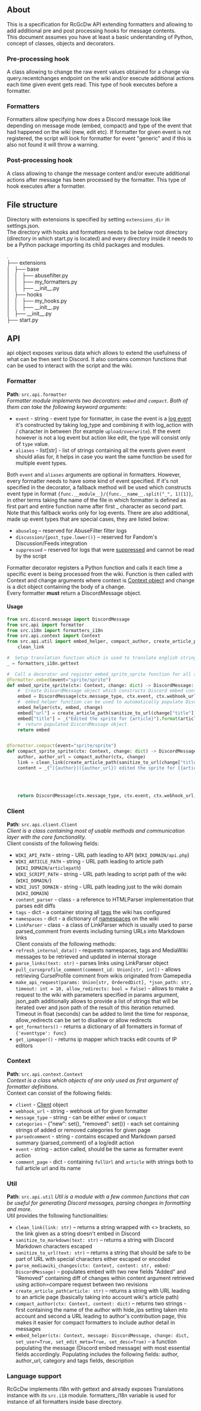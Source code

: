 ## About
This is a specification for RcGcDw API extending formatters and allowing to add additional pre and post processing hooks for message contents.  
This document assumes you have at least a basic understanding of Python, concept of classes, objects and decorators. 

### Pre-processing hook
A class allowing to change the raw event values obtained for a change via query.recentchanges endpoint on the wiki and/or execute additional actions each time given event gets read. This type of hook executes before a formatter.

### Formatters
Formatters allow specifying how does a Discord message look like depending on message mode (embed, compact) and type of the event that had happened on the wiki (new, edit etc).
If formatter for given event is not registered, the script will look for formatter for event "generic" and if this is also not found it will throw a warning.

### Post-processing hook
A class allowing to change the message content and/or execute additional actions after message has been processed by the formatter. This type of hook executes after a formatter.

## File structure
Directory with extensions is specified by setting `extensions_dir` in settings.json.    
The directory with hooks and formatters needs to be below root directory (directory in which start.py is located) and every directory inside it needs to be a Python package importing its child packages and modules.

.  
├── extensions   
│   ├── base   
│   │   ├── abusefilter.py  
│   │   ├── my_formatters.py  
│   │   ├── \_\_init\_\_.py  
│   ├── hooks  
│   │   ├── my_hooks.py  
│   │   ├── \_\_init\_\_.py  
│   ├── \_\_init\_\_.py  
├── start.py  

## API
api object exposes various data which allows to extend the usefulness of what can be then sent to Discord. It also contains
common functions that can be used to interact with the script and the wiki.

### Formatter
**Path**: `src.api.formatter`  
_Formatter module implements two decorators: `embed` and `compact`. Both of them can take the following keyword arguments:_
- `event` - string - event type for formatter, in case the event is a [log event](https://www.mediawiki.org/wiki/Manual:Log_actions) it's constructed by taking log_type and combining it with log_action with / character in between (for example `upload/overwrite`). If the event however is not a log event but action like edit, the type will consist only of `type` value.
- `aliases` - list[str] - list of strings containing all the events given event should alias for, it helps in case you want the same function be used for multiple event types.

Both `event` and `aliases` arguments are optional in formatters. However, every formatter needs to have some kind of event specified. If it's not specified in the decorator, a fallback method will be used which constructs event type in format `{func.__module__}/{func.__name__.split("_", 1)[1]}`, in other terms taking the name of the file in which formatter is defined as first part and entire function name after first _ character as second part. Note that this fallback works only for log events.
There are also additional, made up event types that are special cases, they are listed below:  
- `abuselog` – reserved for AbuseFilter filter logs
- `discussion/{post_type.lower()}` – reserved for Fandom's Discussion/Feeds integration
- `suppressed` – reserved for logs that were [suppressed](https://www.mediawiki.org/wiki/Special:MyLanguage/Help:RevisionDelete) and cannot be read by the script

Formatter decorator registers a Python function and calls it each time a specific event is being processed from the wiki. Function is then called with Context and change arguments where context is [Context object](#Context) and change is a dict object containing the body of a change.  
Every formatter **must** return a DiscordMessage object.

#### Usage

```python
from src.discord.message import DiscordMessage
from src.api import formatter
from src.i18n import formatters_i18n
from src.api.context import Context
from src.api.util import embed_helper, compact_author, create_article_path, sanitize_to_markdown, sanitize_to_url, \
    clean_link

#  Setup translation function which is used to translate english strings to other languages
_ = formatters_i18n.gettext

#  Call a decorator and register embed_sprite_sprite function for all sprite/sprite events 
@formatter.embed(event="sprite/sprite")
def embed_sprite_sprite(ctx: Context, change: dict) -> DiscordMessage:
    #  Create DiscordMessage object which constructs Discord embed content
    embed = DiscordMessage(ctx.message_type, ctx.event, ctx.webhook_url)
    #  embed_helper function can be used to automatically populate DiscordMessage object with some common useful information such as setting author name/url, adding fields for tags/categories, or setting default description
    embed_helper(ctx, embed, change)
    embed["url"] = create_article_path(sanitize_to_url(change["title"]))
    embed["title"] = _("Edited the sprite for {article}").format(article=sanitize_to_markdown(change["title"]))
    #  return populated DiscordMessage object
    return embed


@formatter.compact(event="sprite/sprite")
def compact_sprite_sprite(ctx: Context, change: dict) -> DiscordMessage:
    author, author_url = compact_author(ctx, change)
    link = clean_link(create_article_path(sanitize_to_url(change["title"])))
    content = _("[{author}]({author_url}) edited the sprite for [{article}]({article_url})").format(author=author,
                                                                                                    author_url=author_url,
                                                                                                    article=sanitize_to_markdown(change[
                                                                                                        "title"]),
                                                                                                    article_url=link)
    return DiscordMessage(ctx.message_type, ctx.event, ctx.webhook_url, content=content)
```

### Client
**Path**: `src.api.client.Client`    
_Client is a class containing most of usable methods and communication layer with the core functionality._    
Client consists of the following fields:    
- `WIKI_API_PATH` - string - URL path leading to API (`WIKI_DOMAIN/api.php`)
- `WIKI_ARTICLE_PATH` - string - URL path leading to article path (`WIKI_DOMAIN/articlepath`)
- `WIKI_SCRIPT_PATH` - string - URL path leading to script path of the wiki (`WIKI_DOMAIN/`)
- `WIKI_JUST_DOMAIN` - string - URL path leading just to the wiki domain (`WIKI_DOMAIN`)
- `content_parser` - class - a reference to HTMLParser implementation that parses edit diffs
- `tags` - dict - a container storing all [tags](https://www.mediawiki.org/wiki/Manual:Tags) the wiki has configured
- `namespaces` - dict - a dictionary of [namespaces](https://www.mediawiki.org/wiki/Manual:Namespace) on the wiki
- `LinkParser` - class - a class of LinkParser which is usually used to parse parsed_comment from events including turning URLs into Markdown links    
Client consists of the following methods:
- `refresh_internal_data()` - requests namespaces, tags and MediaWiki messages to be retrieved and updated in internal storage
- `parse_links(text: str)` - parses links using LinkParser object
- `pull_curseprofile_comment(comment_id: Union[str, int])` - allows retrieving CurseProfile comment from wikis originated from Gamepedia
- `make_api_request(params: Union[str, OrderedDict], *json_path: str, timeout: int = 10, allow_redirects: bool = False)` - allows to make a request to the wiki with parameters specified in params argument, json_path additionally allows to provide a list of strings that will be iterated over and json path of the result of this iteration returned. Timeout in float (seconds) can be added to limit the time for response, allow_redirects can be set to disallow or allow redirects
- `get_formatters()` - returns a dictionary of all formatters in format of `{'eventtype': func}`
- `get_ipmapper()` - returns ip mapper which tracks edit counts of IP editors

### Context
**Path**: `src.api.context.Context`    
_Context is a class which objects of are only used as first argument of formatter definitions._   
Context can consist of the following fields:
- `client` - [Client](#Client) object
- `webhook_url` - string - webhook url for given formatter
- `message_type` - string - can be either `embed` or `compact`
- `categories` - {"new": set(), "removed": set()} - each set containing strings of added or removed categories for given page
- `parsedcomment` - string - contains escaped and Markdown parsed summary (parsed_comment) of a log/edit action 
- `event` - string - action called, should be the same as formatter event action
- `comment_page` - dict - containing `fullUrl` and `article` with strings both to full article url and its name

### Util
**Path**: `src.api.util`
_Util is a module with a few common functions that can be useful for generating Discord messages, parsing changes in formatting and more._    
Util provides the following functionalities:
- `clean_link(link: str)` – returns a string wrapped with <> brackets, so the link given as a string doesn't embed in Discord
- `sanitize_to_markdown(text: str)` – returns a string with Discord Markdown characters escaped
- `sanitize_to_url(text: str)` – returns a string that should be safe to be part of URL with special characters either escaped or encoded
- `parse_mediawiki_changes(ctx: Context, content: str, embed: DiscordMessage)` – populates embed with two new fields "Added" and "Removed" containing diff of changes within content argument retrieved using action=compare request between two revisions
- `create_article_path(article: str)` – returns a string with URL leading to an article page (basically taking into account wiki's article path)
- `compact_author(ctx: Context, content: dict)` – returns two strings - first containing the name of the author with hide_ips setting taken into account and second a URL leading to author's contribution page, this makes it easier for compact formatters to include author detail in messages
- `embed_helper(ctx: Context, message: DiscordMessage, change: dict, set_user=True, set_edit_meta=True, set_desc=True)` – a function populating the message (Discord embed message) with most essential fields accordingly. Populating includes the following fields: author, author_url, category and tags fields, description

### Language support
RcGcDw implements i18n with gettext and already exposes Translations instance with its `src.i18` module. formatters_i18n variable is used for instance of all formatters inside base directory. 
